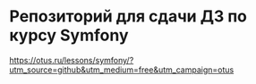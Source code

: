 # Репозиторий для сдачи ДЗ по курсу Symfony

https://otus.ru/lessons/symfony/?utm_source=github&utm_medium=free&utm_campaign=otus
